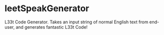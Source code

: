 # leetSpeakGenerator
L33t Code Generator.  Takes an input string of normal English text from end-user, and generates fantastic L33t Code!
